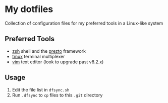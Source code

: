 My dotfiles
===========

Collection of configuration files for my preferred tools in a Linux-like system 

Preferred Tools
------------

* [zsh](https://www.zsh.org/) shell and the [prezto](https://github.com/sorin-ionescu/prezto) framework
* [tmux](https://github.com/tmux/tmux/wiki) terminal multiplexer
* [vim](https://github.com/vim/vim) text editor (look to upgrade past v8.2.x)

Usage
-----
1. Edit the file list in `dfsync.sh` 
2. Run `.dfsync` to `cp` files to this `.git` directory 
